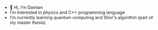 - 👋 Hi, I’m Damian
- I’m interested in physics and C++ programming language
- I’m currently learning quantum computing and Shor's algorithm (part of my master thesis)





<!--- 
- 💞️ I’m looking to collaborate on ... 
- 📫 How to reach me ...
--->

<!---
damianWu/damianWu is a ✨ special ✨ repository because its `README.md` (this file) appears on your GitHub profile.
You can click the Preview link to take a look at your changes.
--->
